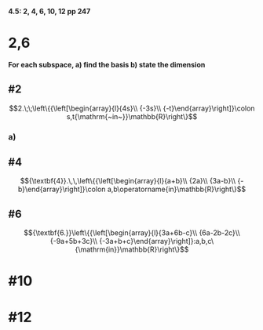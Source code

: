 **4.5: 2, 4, 6, 10, 12 pp 247**

# 2,6
**For each subspace, 
	a) find the basis
	b) state the dimension**
## #2
$$2.\;\;\left\{{\left[\begin{array}{l}{4s}\\ {-3s}\\ {-t}\end{array}\right]}\colon s,t{\mathrm{~in~}}\mathbb{R}\right\}$$
### a)


## #4
$${\textbf{4}}.\,\,\left\{{\left[\begin{array}{l}{a+b}\\ {2a}\\ {3a-b}\\ {-b}\end{array}\right]}\colon a,b\operatorname{in}\mathbb{R}\right\}$$

## #6
$${\textbf{6.}}\left\{{\left[\begin{array}{l}{3a+6b-c}\\ {6a-2b-2c}\\ {-9a+5b+3c}\\ {-3a+b+c}\end{array}\right]}:a,b,c\ {\mathrm{in}}\mathbb{R}\right\}$$


# #10

# #12
